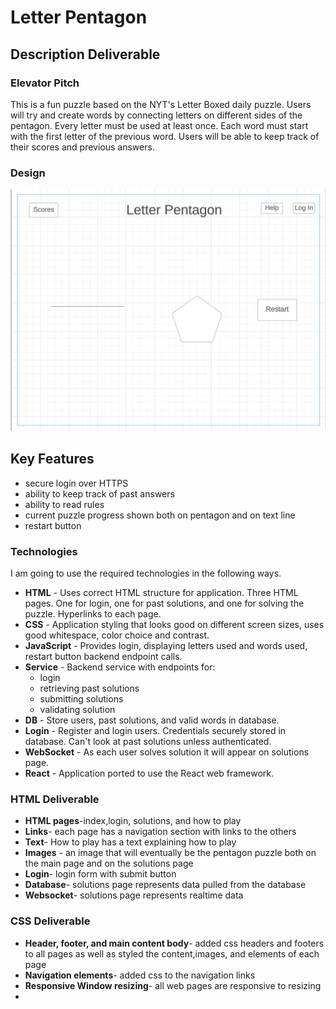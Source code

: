 # Letter Pentagon
## Description Deliverable
### Elevator Pitch
This is a fun puzzle based on the NYT's Letter Boxed daily puzzle. Users will try and create words by connecting letters on different sides of the pentagon. Every letter must be used at least once. Each word must start with the first letter of the previous word. Users will be able to keep track of their scores and previous answers. 

### Design
![Alt text](<Screen Shot 2023-09-20 at 1.14.37 PM.png>)
## Key Features
- secure login over HTTPS
- ability to keep track of past answers
- ability to read rules
- current puzzle progress shown both on pentagon and on text line
- restart button

### Technologies

I am going to use the required technologies in the following ways.

- **HTML** - Uses correct HTML structure for application. Three HTML pages. One for login, one for past solutions, and one for solving the puzzle. Hyperlinks to each page.
- **CSS** - Application styling that looks good on different screen sizes, uses good whitespace, color choice and contrast.
- **JavaScript** - Provides login, displaying letters used and words used, restart button backend endpoint calls.
- **Service** - Backend service with endpoints for:
  - login
  - retrieving past solutions
  - submitting solutions
  - validating solution
- **DB** - Store users, past solutions, and valid words in database.
- **Login** - Register and login users. Credentials securely stored in database. Can't look at past solutions unless authenticated.
- **WebSocket** - As each user solves solution it will appear on solutions page.
- **React** - Application ported to use the React web framework.

### HTML Deliverable
- **HTML pages**-index,login, solutions, and how to play
- **Links**- each page has a navigation section with links to the others
- **Text**- How to play has a text explaining how to play
- **Images** - an image that will eventually be the pentagon puzzle both on the main page and on the solutions page
- **Login**- login form with submit button
- **Database**- solutions page represents data pulled from the database
- **Websocket**- solutions page represents realtime data

### CSS Deliverable
- **Header, footer, and main content body**- added css headers and footers to all pages as well as styled the content,images, and elements of each page
- **Navigation elements**- added css to the navigation links
- **Responsive Window resizing**- all web pages are responsive to resizing
- 

